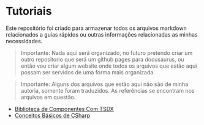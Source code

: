 # Tutoriais

Este repositório foi criado para armazenar todos os arquivos markdown relacionados a guias rápidos ou outras informações relacionadas as minhas necessidades.

> Importante: Nada aqui será organizado, no futuro pretendo criar um outro repositorio que será um github pages para docusaurus, ou então vou criar algum website onde todos os arquivos que estão aqui possam ser servidos de uma forma mais organizada.

> Importante: Alguns dos arquivos que estão aqui não são de minha autoria, somente foram traduzidos. As referências se encontram nos arquivos em questão.

- [Biblioteca de Componentes Com TSDX](biblioteca-de-componentes-com-TSDX.md)
- [Conceitos Básicos de CSharp](conceitos-basicos-csharp.md)
